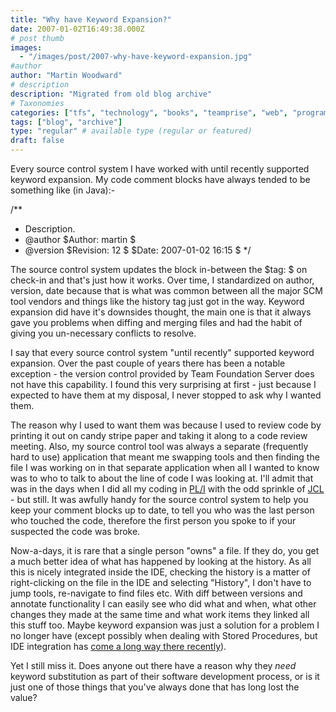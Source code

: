 ```yaml
---
title: "Why have Keyword Expansion?"
date: 2007-01-02T16:49:38.000Z
# post thumb
images:
  - "/images/post/2007-why-have-keyword-expansion.jpg"
#author
author: "Martin Woodward"
# description
description: "Migrated from old blog archive"
# Taxonomies
categories: ["tfs", "technology", "books", "teamprise", "web", "programming"]
tags: ["blog", "archive"]
type: "regular" # available type (regular or featured)
draft: false
---
```

Every source control system I have worked with until recently supported keyword expansion.  My code comment blocks have always tended to be something like (in Java):-

/**
 * Description.
 * @author $Author: martin $
 * @version $Revision: 12 $ $Date: 2007-01-02 16:15 $ 
 */

The source control system updates the block in-between the $tag: $ on check-in and that's just how it works.  Over time, I standardized on author, version, date because that is what was common between all the major SCM tool vendors and things like the history tag just got in the way.  Keyword expansion did have it's downsides thought, the main one is that it always gave you problems when diffing and merging files and had the habit of giving you un-necessary conflicts to resolve.

I say that every source control system "until recently" supported keyword expansion.  Over the past couple of years there has been a notable exception - the version control provided by Team Foundation Server does not have this capability.  I found this very surprising at first - just because I expected to have them at my disposal, I never stopped to ask why I wanted them.

The reason why I used to want them was because I used to review code by printing it out on candy stripe paper and taking it along to a code review meeting.  Also, my source control tool was always a separate (frequently hard to use) application that meant me swapping tools and then finding the file I was working on in that separate application when all I wanted to know was to who to talk to about the line of code I was looking at.  I'll admit that was in the days when I did all my coding in [PL/I](http://en.wikipedia.org/wiki/Pl/1) with the odd sprinkle of [JCL](http://en.wikipedia.org/wiki/JCL) - but still.  It was awfully handy for the source control system to help you keep your comment blocks up to date, to tell you who was the last person who touched the code, therefore the first person you spoke to if your suspected the code was broke.

Now-a-days, it is rare that a single person "owns" a file.  If they do, you get a much better idea of what has happened by looking at the history.  As all this is nicely integrated inside the IDE, checking the history is a matter of right-clicking on the file in the IDE and selecting "History", I don't have to jump tools, re-navigate to find files etc.  With diff between versions and annotate functionality I can easily see who did what and when, what other changes they made at the same time and what work items they linked all this stuff too.  Maybe keyword expansion was just a solution for a problem I no longer have (except possibly when dealing with Stored Procedures, but IDE integration has [come a long way there recently](http://msdn2.microsoft.com/en-us/teamsystem/aa718764.aspx)).

Yet I still miss it.  Does anyone out there have a reason why they *need* keyword substitution as part of their software development process, or is it just one of those things that you've always done that has long lost the value?
